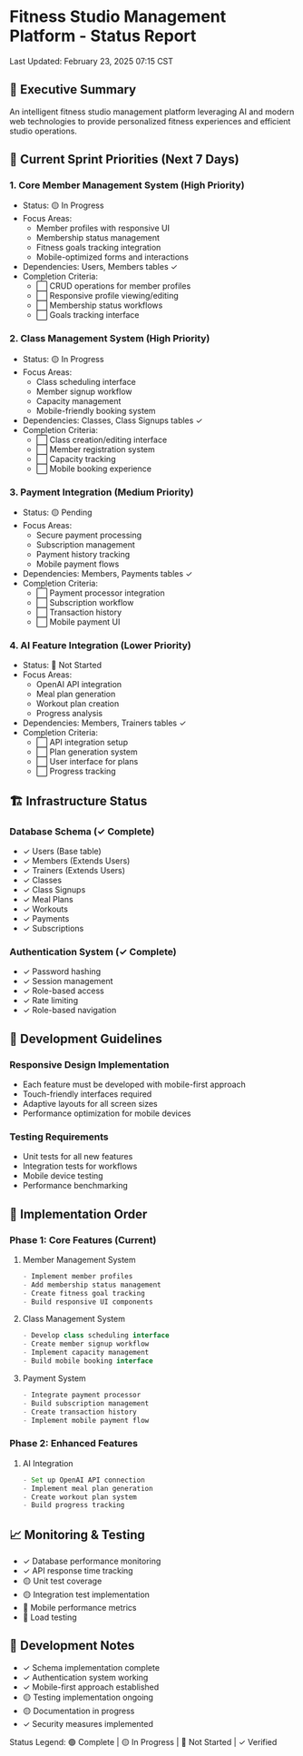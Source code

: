 # Fitness Studio Management Platform - Status Report
Last Updated: February 23, 2025 07:15 CST

## 🎯 Executive Summary
An intelligent fitness studio management platform leveraging AI and modern web technologies to provide personalized fitness experiences and efficient studio operations.

## 🚨 Current Sprint Priorities (Next 7 Days)

### 1. Core Member Management System (High Priority)
- Status: 🟡 In Progress
- Focus Areas:
  - Member profiles with responsive UI
  - Membership status management
  - Fitness goals tracking integration
  - Mobile-optimized forms and interactions
- Dependencies: Users, Members tables ✓
- Completion Criteria:
  - ⬜ CRUD operations for member profiles
  - ⬜ Responsive profile viewing/editing
  - ⬜ Membership status workflows
  - ⬜ Goals tracking interface

### 2. Class Management System (High Priority)
- Status: 🟡 In Progress
- Focus Areas:
  - Class scheduling interface
  - Member signup workflow
  - Capacity management
  - Mobile-friendly booking system
- Dependencies: Classes, Class Signups tables ✓
- Completion Criteria:
  - ⬜ Class creation/editing interface
  - ⬜ Member registration system
  - ⬜ Capacity tracking
  - ⬜ Mobile booking experience

### 3. Payment Integration (Medium Priority)
- Status: 🟡 Pending
- Focus Areas:
  - Secure payment processing
  - Subscription management
  - Payment history tracking
  - Mobile payment flows
- Dependencies: Members, Payments tables ✓
- Completion Criteria:
  - ⬜ Payment processor integration
  - ⬜ Subscription workflow
  - ⬜ Transaction history
  - ⬜ Mobile payment UI

### 4. AI Feature Integration (Lower Priority)
- Status: 🔴 Not Started
- Focus Areas:
  - OpenAI API integration
  - Meal plan generation
  - Workout plan creation
  - Progress analysis
- Dependencies: Members, Trainers tables ✓
- Completion Criteria:
  - ⬜ API integration setup
  - ⬜ Plan generation system
  - ⬜ User interface for plans
  - ⬜ Progress tracking

## 🏗 Infrastructure Status

### Database Schema (✓ Complete)
- ✓ Users (Base table)
- ✓ Members (Extends Users)
- ✓ Trainers (Extends Users)
- ✓ Classes
- ✓ Class Signups
- ✓ Meal Plans
- ✓ Workouts
- ✓ Payments
- ✓ Subscriptions

### Authentication System (✓ Complete)
- ✓ Password hashing
- ✓ Session management
- ✓ Role-based access
- ✓ Rate limiting
- ✓ Role-based navigation

## 📱 Development Guidelines

### Responsive Design Implementation
- Each feature must be developed with mobile-first approach
- Touch-friendly interfaces required
- Adaptive layouts for all screen sizes
- Performance optimization for mobile devices

### Testing Requirements
- Unit tests for all new features
- Integration tests for workflows
- Mobile device testing
- Performance benchmarking

## 🔄 Implementation Order

### Phase 1: Core Features (Current)
1. Member Management System
   ```typescript
   - Implement member profiles
   - Add membership status management
   - Create fitness goal tracking
   - Build responsive UI components
   ```

2. Class Management System
   ```typescript
   - Develop class scheduling interface
   - Create member signup workflow
   - Implement capacity management
   - Build mobile booking interface
   ```

3. Payment System
   ```typescript
   - Integrate payment processor
   - Build subscription management
   - Create transaction history
   - Implement mobile payment flow
   ```

### Phase 2: Enhanced Features
1. AI Integration
   ```typescript
   - Set up OpenAI API connection
   - Implement meal plan generation
   - Create workout plan system
   - Build progress tracking
   ```

## 📈 Monitoring & Testing
- ✓ Database performance monitoring
- ✓ API response time tracking
- 🟡 Unit test coverage
- 🟡 Integration test implementation
- 🔴 Mobile performance metrics
- 🔴 Load testing

## 📝 Development Notes
- ✓ Schema implementation complete
- ✓ Authentication system working
- ✓ Mobile-first approach established
- 🟡 Testing implementation ongoing
- 🟡 Documentation in progress
- ✓ Security measures implemented

Status Legend:
🟢 Complete | 🟡 In Progress | 🔴 Not Started | ✓ Verified